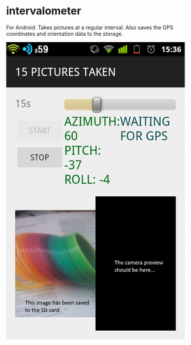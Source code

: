# intervalometer
For Android. Takes pictures at a regular interval. Also saves the GPS coordinates and orientation data to the storage.

![](https://raw.githubusercontent.com/foreach007/intervalometer/master/app/src/main/res/drawable/img1.png)
